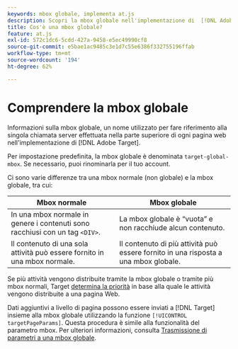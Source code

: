 ```yaml
---
keywords: mbox globale, implementa at.js
description: Scopri la mbox globale nell'implementazione di  [!DNL Adobe Target], a name used to refer to the single server call made at the top of each web page in your [!DNL Target] .
title: Cos'è una mbox globale?
feature: at.js
exl-id: 572c1dc6-5cdd-427a-9458-e5ec49990cf8
source-git-commit: e5bae1ac9485c3e1d7c55e6386f332755196ffab
workflow-type: tm+mt
source-wordcount: '194'
ht-degree: 62%

---
```


# Comprendere la mbox globale

Informazioni sulla mbox globale, un nome utilizzato per fare riferimento alla singola chiamata server effettuata nella parte superiore di ogni pagina web nell&#39;implementazione di [!DNL Adobe Target].

Per impostazione predefinita, la mbox globale è denominata `target-global-mbox`. Se necessario, puoi rinominarla per il tuo account.

Ci sono varie differenze tra una mbox normale (non globale) e la mbox globale, tra cui:

| Mbox normale | Mbox globale |
|--- |--- |
| In una mbox normale in genere i contenuti sono racchiusi con un tag `<DIV>`. | La mbox globale è “vuota” e non racchiude alcun contenuto. |
| Il contenuto di una sola attività può essere fornito in una mbox normale. | Il contenuto di più attività può essere fornito in una risposta a una mbox globale. |

Se più attività vengono distribuite tramite la mbox globale o tramite più mbox normali, Target [determina la priorità](https://experienceleague.adobe.com/docs/target/using/activities/priority.html) in base alla quale le attività vengono distribuite a una pagina Web.

Dati aggiuntivi a livello di pagina possono essere inviati a [!DNL Target] insieme alla mbox globale utilizzando la funzione `[!UICONTROL targetPageParams]`. Questa procedura è simile alla funzionalità del parametro mbox. Per ulteriori informazioni, consulta [Trasmissione di parametri a una mbox globale](/help/dev/implement/client-side/atjs/global-mbox/pass-parameters-to-global-mbox.md).
